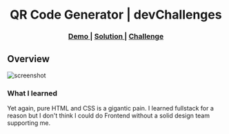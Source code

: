 <h1 align="center">QR Code Generator | devChallenges</h1>

<div align="center">
  <h3>
    <a href="https://nostromos.github.io/qr-code-generator">
      Demo
    </a>
    <span> | </span>
    <a href="https://github.com/Nostromos/QR-Code-Generator/Solution">
      Solution
    </a>
    <span> | </span>
    <a href="https://devchallenges.io/challenge/qa-code-generator">
      Challenge
    </a>
  </h3>
</div>

## Overview

![screenshot](xxx)

### What I learned

Yet again, pure HTML and CSS is a gigantic pain. I learned fullstack for a reason but I don't think I could do Frontend without a solid design team supporting me. 

